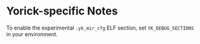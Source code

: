 # Yorick-specific Notes

To enable the experimental `.yk_mir_cfg` ELF section, set `YK_DEBUG_SECTIONS`
in your environment.
